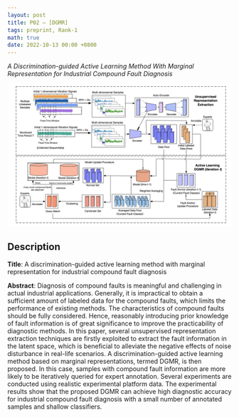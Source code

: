 ```yaml
---
layout: post
title: P02 — [DGMR]
tags: preprint, Rank-1
math: true
date: 2022-10-13 00:00 +0800
---
```


*A Discrimination-guided Active Learning Method With Marginal Representation for Industrial Compound Fault Diagnosis*

![GA](https://github.com/Samlzy/pics/raw/Samlzy-patch-1/LiuZY06.png)


## Description

**Title**: A discrimination-guided active learning method with marginal representation for industrial compound fault diagnosis

**Abstract**: Diagnosis of compound faults is meaningful and challenging in actual industrial applications. Generally, it is impractical to obtain a sufficient amount of labeled data for the compound faults, which limits the performance of existing methods. The characteristics of compound faults should be fully considered. Hence, reasonably introducing prior knowledge of fault information is of great significance to improve the practicability of diagnostic methods. In this paper, several unsupervised representation extraction techniques are firstly exploited to extract the fault information in the latent space, which is beneficial to alleviate the negative effects of noise disturbance in real-life scenarios. A discrimination-guided active learning method based on marginal representations, termed DGMR, is then proposed. In this case, samples with compound fault information are more likely to be iteratively queried for expert annotation. Several experiments are conducted using realistic experimental platform data. The experimental results show that the proposed DGMR can achieve high diagnostic accuracy for industrial compound fault diagnosis with a small number of annotated samples and shallow classifiers.


